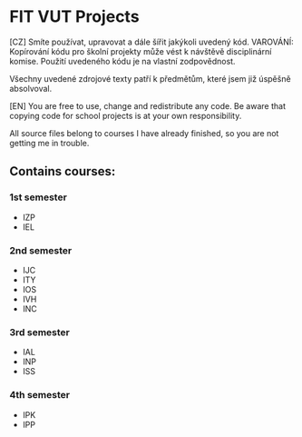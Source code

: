 # FIT VUT Projects

[CZ] Smíte používat, upravovat a dále šířit jakýkoli uvedený kód. 
VAROVÁNÍ: Kopírování kódu pro školní projekty může vést k návštěvě disciplinární komise. Použití uvedeného kódu je na vlastní zodpovědnost.

Všechny uvedené zdrojové texty patří k předmětům, které jsem již úspěšně absolvoval.

[EN] You are free to use, change and redistribute any code. Be aware that copying code for school projects is at your own responsibility.

All source files belong to courses I have already finished, so you are not getting me in trouble.

## Contains courses:

### 1st semester
- IZP
- IEL

### 2nd semester
- IJC
- ITY
- IOS
- IVH
- INC

### 3rd semester
- IAL
- INP
- ISS

### 4th semester
- IPK
- IPP
